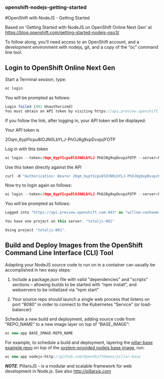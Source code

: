 ### openshift-nodejs-getting-started
#OpenShift with NodeJS - Getting Started

Based on 'Getting Started with NodeJS on OpenShift Online Next Gen' at https://blog.openshift.com/getting-started-nodejs-oso3/

To follow along, you’ll need access to an OpenShift account, and a development environment with nodejs, git, and a copy of the “oc” command line tool.

## Login to OpenShift Online Next Gen

Start a Terminal session, type:

```javascript
oc login
```

You will be prompted as follows:

```javascript
Login failed (401 Unauthorized)
You must obtain an API token by visiting https://api.preview.openshift.com/oauth/token/request
```

If you follow the link, after logging in, your API token will be displayed:

Your API token is

2Oqm_6ypYIcpu8lOJN0LbYLJ-PhOJ8g9xpDvxpzFOTP

Log in with this token

```javascript
oc login --token=2Oqm_6ypYIcpu8lOJN0LbYLJ-PhOJ8g9xpDvxpzFOTP --server=https://api.preview.openshift.com
```

Use this token directly against the API

```javascript
curl -H "Authorization: Bearer 2Oqm_6ypYIcpu8lOJN0LbYLJ-PhOJ8g9xpDvxpzFOTP" "https://api.preview.openshift.com/oapi/v1/users/~"
```

Now try to login again as follows:

```javascript
oc login --token=2Oqm_6ypYIcpu8lOJN0LbYLJ-PhOJ8g9xpDvxpzFOTP --server=https://api.preview.openshift.com
```

You will be prompted as follows:

```javascript
Logged into "https://api.preview.openshift.com:443" as "willem-vanheemstrasystems" using the token provided.

You have one project on this server: "totaljs-001"

Using project "totaljs-001".
```

## Build and Deploy Images from the OpenShift Command Line Interface (CLI) Tool

Adapting your NodeJS source code to run on in a container can usually be accomplished in two easy steps:

1. Include a package.json file with valid "dependencies" and "scripts" sections – allowing builds to be started with “npm install”, and webservers to be initialized via “npm start”

2. Your source repo should launch a single web process that listens on port “8080” in order to connect to the Kubernetes “Service” (or load-balancer)

Schedule a new build and deployment, adding source code from “REPO_NAME” to a new image layer on top of “BASE_IMAGE”:

```javascript
oc new-app BASE_IMAGE~REPO_NAME
```

For example, to schedule a build and deployment, layering the [pillar-base example repo](http://github.com/OpenShiftDemos/pillar-base) on top of the [system-provided nodejs base image](https://blog.openshift.com/getting-started-nodejs-oso3/#Base_Images), run:

```javascript
oc new-app nodejs~http://github.com/OpenShiftDemos/pillar-base
```

***NOTE***: PillarsJS - is a modular and scalable framework for web development in Node.js. See also http://pillarsjs.com

